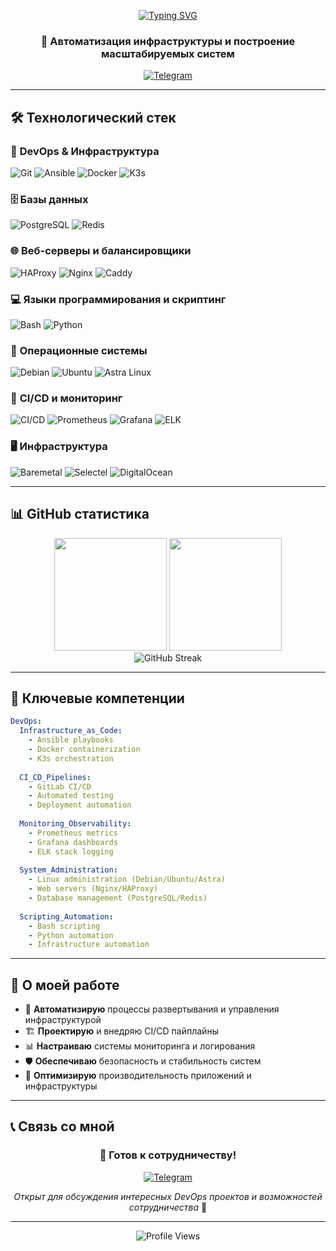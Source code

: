 <div align="center">

<!-- Typing SVG -->
[![Typing SVG](https://readme-typing-svg.herokuapp.com?font=Fira+Code&weight=600&size=32&duration=3000&pause=1000&color=58A6FF&center=true&vCenter=true&width=600&height=60&lines=Hi+👋%2C+I'm+DevOps+Middle;Automating+Infrastructure;Building+Scalable+Systems;CI%2FCD+Enthusiast)](https://git.io/typing-svg)
</div>

<h3 align="center">🚀 Автоматизация инфраструктуры и построение масштабируемых систем</h3>

<div align="center">
  
  [![Telegram](https://img.shields.io/badge/Telegram-@OFL01-2CA5E0?style=for-the-badge&logo=telegram&logoColor=white)](https://t.me/OFL01)
  
</div>

---

## 🛠️ **Технологический стек**

### 🔧 **DevOps & Инфраструктура**
<p align="left">
<img src="https://img.shields.io/badge/Git-F05032?style=for-the-badge&logo=git&logoColor=white" alt="Git"/>
<img src="https://img.shields.io/badge/Ansible-EE0000?style=for-the-badge&logo=ansible&logoColor=white" alt="Ansible"/>
<img src="https://img.shields.io/badge/Docker-2496ED?style=for-the-badge&logo=docker&logoColor=white" alt="Docker"/>
<img src="https://img.shields.io/badge/K3s-FFC61C?style=for-the-badge&logo=k3s&logoColor=black" alt="K3s"/>
</p>

### 🗄️ **Базы данных**
<p align="left">
<img src="https://img.shields.io/badge/PostgreSQL-336791?style=for-the-badge&logo=postgresql&logoColor=white" alt="PostgreSQL"/>
<img src="https://img.shields.io/badge/Redis-DC382D?style=for-the-badge&logo=redis&logoColor=white" alt="Redis"/>
</p>

### 🌐 **Веб-серверы и балансировщики**
<p align="left">
<img src="https://img.shields.io/badge/HAProxy-106DA9?style=for-the-badge&logo=haproxy&logoColor=white" alt="HAProxy"/>
<img src="https://img.shields.io/badge/Nginx-009639?style=for-the-badge&logo=nginx&logoColor=white" alt="Nginx"/>
<img src="https://img.shields.io/badge/-Caddy-1F88C0?style=for-the-badge&logo=caddy&logoColor=white" alt="Caddy"/>
</p>

### 💻 **Языки программирования и скриптинг**
<p align="left">
<img src="https://img.shields.io/badge/Bash-4EAA25?style=for-the-badge&logo=gnu-bash&logoColor=white" alt="Bash"/>
<img src="https://img.shields.io/badge/Python-3776AB?style=for-the-badge&logo=python&logoColor=white" alt="Python"/>
</p>

### 🐧 **Операционные системы**
<p align="left">
<img src="https://img.shields.io/badge/Debian-A81D33?style=for-the-badge&logo=debian&logoColor=white" alt="Debian"/>
<img src="https://img.shields.io/badge/Ubuntu-E95420?style=for-the-badge&logo=ubuntu&logoColor=white" alt="Ubuntu"/>
<img src="https://img.shields.io/badge/Astra_Linux-0066CC?style=for-the-badge&logo=linux&logoColor=white" alt="Astra Linux"/>
</p>

### 🔄 **CI/CD и мониторинг**
<p align="left">
<img src="https://img.shields.io/badge/CI%2FCD-0052CC?style=for-the-badge&logo=azure-devops&logoColor=white" alt="CI/CD"/>
<img src="https://img.shields.io/badge/Prometheus-E6522C?style=for-the-badge&logo=prometheus&logoColor=white" alt="Prometheus"/>
<img src="https://img.shields.io/badge/Grafana-F46800?style=for-the-badge&logo=grafana&logoColor=white" alt="Grafana"/>
<img src="https://img.shields.io/badge/ELK_Stack-005571?style=for-the-badge&logo=elastic&logoColor=white" alt="ELK"/>
</p>

### 🖥️ **Инфраструктура**
<p align="left">
<img src="https://img.shields.io/badge/Baremetal-FF6B6B?style=for-the-badge&logo=server&logoColor=white" alt="Baremetal"/>
<img src="https://img.shields.io/badge/Selectel-00B2A9?style=for-the-badge&logo=selectel&logoColor=white" alt="Selectel"/>
<img src="https://img.shields.io/badge/DigitalOcean-0080FF?style=for-the-badge&logo=digitalocean&logoColor=white" alt="DigitalOcean"/>
</p>

---

## 📊 **GitHub статистика**

<div align="center">
  <img height="180em" src="https://github-readme-stats.vercel.app/api?username=0FL01&show_icons=true&theme=tokyonight&include_all_commits=true&count_private=true"/>
  <img height="180em" src="https://github-readme-stats.vercel.app/api/top-langs/?username=0FL01&layout=compact&langs_count=16&theme=tokyonight"/>
</div>

<div align="center">
  <img src="https://github-readme-streak-stats-eight.vercel.app/?user=0FL01&theme=tokyonight" alt="GitHub Streak"/>
</div>

---

## 🎯 **Ключевые компетенции**

```yaml
DevOps:
  Infrastructure_as_Code: 
    - Ansible playbooks
    - Docker containerization
    - K3s orchestration
  
  CI_CD_Pipelines:
    - GitLab CI/CD
    - Automated testing
    - Deployment automation
  
  Monitoring_Observability:
    - Prometheus metrics
    - Grafana dashboards  
    - ELK stack logging
  
  System_Administration:
    - Linux administration (Debian/Ubuntu/Astra)
    - Web servers (Nginx/HAProxy)
    - Database management (PostgreSQL/Redis)
    
  Scripting_Automation:
    - Bash scripting
    - Python automation
    - Infrastructure automation
```

---

## 🌟 **О моей работе**

- 🔧 **Автоматизирую** процессы развертывания и управления инфраструктурой
- 🏗️ **Проектирую** и внедряю CI/CD пайплайны
- 📊 **Настраиваю** системы мониторинга и логирования
- 🛡️ **Обеспечиваю** безопасность и стабильность систем
- 🚀 **Оптимизирую** производительность приложений и инфраструктуры

---

## 📞 **Связь со мной**

<div align="center">

### 💬 **Готов к сотрудничеству!**

[![Telegram](https://img.shields.io/badge/Telegram-@OFL01-2CA5E0?style=for-the-badge&logo=telegram&logoColor=white&link=https://t.me/OFL01)](https://t.me/OFL01)

*Открыт для обсуждения интересных DevOps проектов и возможностей сотрудничества* 🤝

</div>

---

<div align="center">
  <img src="https://komarev.com/ghpvc/?username=0FL01&color=blue&style=flat-square&label=Profile+Views" alt="Profile Views"/>
</div> 
